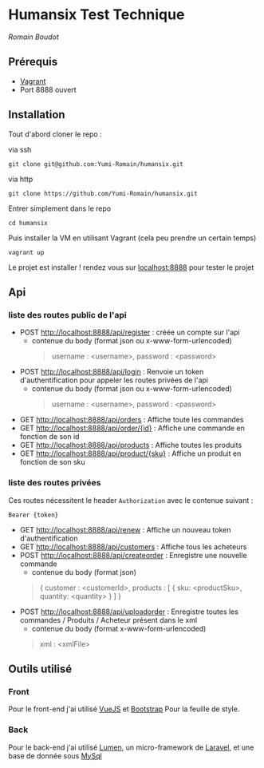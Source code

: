 # Humansix Test Technique
*Romain Boudot*

## Prérequis

+ [Vagrant](https://www.vagrantup.com/)
+ Port 8888 ouvert

## Installation

Tout d'abord cloner le repo :

via ssh

    git clone git@github.com:Yumi-Romain/humansix.git

via http

    git clone https://github.com/Yumi-Romain/humansix.git

Entrer simplement dans le repo

    cd humansix

Puis installer la VM en utilisant Vagrant (cela peu prendre un certain temps)

    vagrant up

Le projet est installer !
rendez vous sur [localhost:8888](http://localhost:8888) pour tester le projet

## Api

### liste des routes public de l'api

+ POST [http://localhost:8888/api/register](http://localhost:8888/api/register) : créée un compte sur l'api
    + contenue du body (format json ou x-www-form-urlencoded)
        >username : \<username>,
        >password : \<password>
+ POST [http://localhost:8888/api/login](http://localhost:8888/api/login) : Renvoie un token d'authentification pour appeler les routes privées de l'api
    + contenue du body (format json ou x-www-form-urlencoded)
        >username : \<username>,
        >password : \<password>
+ GET [http://localhost:8888/api/orders](http://localhost:8888/api/orders) : Affiche toute les commandes
+ GET [http://localhost:8888/api/order/{id}](http://localhost:8888/api/orders) : Affiche une commande en fonction de son id
+ GET [http://localhost:8888/api/products](http://localhost:8888/api/orders) : Affiche toutes les produits
+ GET [http://localhost:8888/api/product/{sku}](http://localhost:8888/api/orders) : Affiche un produit en fonction de son sku

### liste des routes privées

Ces routes nécessitent le header `Authorization` avec le contenue suivant :
    
    Bearer {token}

+ GET [http://localhost:8888/api/renew](http://localhost:8888/api/renew) : Affiche un nouveau token d'authentification
+ GET [http://localhost:8888/api/customers](http://localhost:8888/api/customers) : Affiche tous les acheteurs
+ POST [http://localhost:8888/api/createorder](http://localhost:8888/api/createorder) : Enregistre une nouvelle commande
    + contenue du body (format json)
    > { 
    >    customer : \<customerId>,
    >    products : [ { sku: \<productSku>, quantity: \<quantity> } ]
    > }
+ POST [http://localhost:8888/api/uploadorder](http://localhost:8888/api/uploadorder) : Enregistre toutes les commandes / Produits / Acheteur présent dans le xml
    + contenue du body (format x-www-form-urlencoded)
    > xml : \<xmlFile>

## Outils utilisé

### Front

Pour le front-end j'ai utilisé [VueJS](https://vuejs.org/) et [Bootstrap](https://getbootstrap.com/) Pour la feuille de style.

### Back

Pour le back-end j'ai utilisé [Lumen](https://lumen.laravel.com/), un micro-framework de [Laravel](https://laravel.com/), et une base de donnée sous [MySql](https://www.mysql.com/fr/)